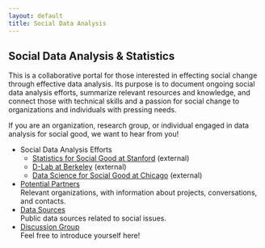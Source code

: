 ```yaml
---
layout: default
title: Social Data Analysis
---
```

Social Data Analysis & Statistics
--------------------------------
This is a collaborative portal for those interested in effecting social change through effective data analysis.
Its purpose is to document ongoing social data analysis efforts, summarize relevant resources and knowledge, and connect those with technical skills and a passion for social change to organizations and individuals with pressing needs. 

If you are an organization, research group, or individual engaged in data analysis for social good, we want to hear from you!

- Social Data Analysis Efforts
  - [Statistics for Social Good at Stanford](http://stats-for-good.stanford.edu/) (external)
  - [D-Lab at Berkeley](http://dlab.berkeley.edu/) (external)
  - [Data Science for Social Good at Chicago](http://dssg.io/) (external)
- [Potential Partners](/partners.html)<br>Relevant organizations, with information about projects, conversations, and contacts.
- [Data Sources](/data.html)<br>Public data sources related to social issues.
- [Discussion Group](https://groups.google.com/forum/#!forum/ds4-social-good)<br>Feel free to introduce yourself here!
